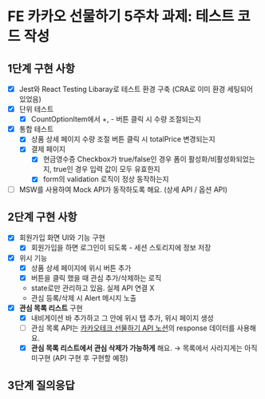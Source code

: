# FE 카카오 선물하기 5주차 과제: 테스트 코드 작성

## 1단계 구현 사항

- [x] Jest와 React Testing Libaray로 테스트 환경 구축 (CRA로 이미 환경 세팅되어 있었음)
- [x] 단위 테스트
  - [x] CountOptionItem에서 +, - 버튼 클릭 시 수량 조절되는지
- [x] 통합 테스트
  - [x] 상품 상세 페이지 수량 조절 버튼 클릭 시 totalPrice 변경되는지
  - [x] 결제 페이지
    - [x] 현금영수증 Checkbox가 true/false인 경우 폼이 활성화/비활성화되었는지, true인 경우 입력 값이 모두 유효한지
    - [x] form의 validation 로직이 정상 동작하는지
- [ ] MSW를 사용하여 Mock API가 동작하도록 해요. (상세 API / 옵션 API)

## 2단계 구현 사항

- [x] 회원가입 화면 UI와 기능 구현
  - [x] 회원가입을 하면 로그인이 되도록 - 세션 스토리지에 정보 저장
- [x] 위시 기능
  - [x] 상품 상세 페이지에 위시 버튼 추가
  - [x] 버튼을 클릭 했을 때 관심 추가/삭제하는 로직
  - state로만 관리하고 있음. 실제 API 연결 X
  - 관심 등록/삭제 시 Alert 메시지 노출
- [x] **관심 목록 리스트** 구현
  - [x] 내비게이션 바 추가하고 그 안에 위시 탭 추가, 위시 페이지 생성
  - [ ] 관심 목록 API는 [카카오테크 선물하기 API 노션](https://www.notion.so/c78c990bf1264a5a91c4421e125a28c8?pvs=21)의 response 데이터를 사용해요.
  - [x] **관심 목록 리스트에서 관심 삭제가 가능하게** 해요. → 목록에서 사라지게는 아직 미구현 (API 구현 후 구현할 예정)

## 3단계 질의응답
